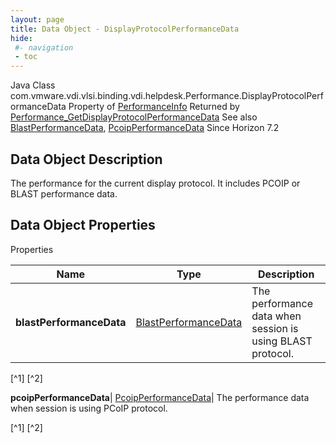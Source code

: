 ```yaml
---
layout: page
title: Data Object - DisplayProtocolPerformanceData
hide:
 #- navigation
 - toc
---
```






Java Class
    com.vmware.vdi.vlsi.binding.vdi.helpdesk.Performance.DisplayProtocolPerformanceData
Property of
     [PerformanceInfo](vdi.helpdesk.Performance.PerformanceInfo.md#field_detail)
Returned by
     [Performance_GetDisplayProtocolPerformanceData](vdi.helpdesk.Performance.md#getDisplayProtocolPerformanceData)
See also
     [BlastPerformanceData](vdi.helpdesk.Performance.BlastPerformanceData.md), [PcoipPerformanceData](vdi.helpdesk.Performance.PcoipPerformanceData.md)
Since 
    Horizon 7.2

## Data Object Description 

The performance for the current display protocol. It includes PCOIP or BLAST performance data. 

## Data Object Properties

Properties

Name |  Type |  Description   
---|---|---  
**blastPerformanceData**| [BlastPerformanceData](vdi.helpdesk.Performance.BlastPerformanceData.md)|  The performance data when session is using BLAST protocol.   


[^1]
[^2]

  
**pcoipPerformanceData**| [PcoipPerformanceData](vdi.helpdesk.Performance.PcoipPerformanceData.md)|  The performance data when session is using PCoIP protocol.   


[^1]
[^2]

  
  

  

